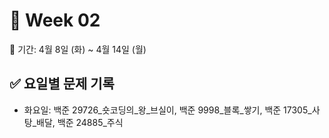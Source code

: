﻿# 📘 Week 02

<!-- 기간 시작 -->
📆 기간: 4월 8일 (화) ~ 4월 14일 (월)
<!-- 기간 끝 -->

<!-- 요일별 기록 시작 -->
## ✅ 요일별 문제 기록
- 화요일: 백준 29726_숏코딩의_왕_브실이, 백준 9998_블록_쌓기, 백준 17305_사탕_배달, 백준 24885_주식
<!-- 요일별 기록 끝 -->